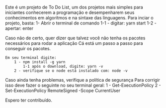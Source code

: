 Este é um projeto de To Do List, um dos projetos mais simples para iniciantes conhecerem a programação e desempenharem seus conhecimentos em algoritmos e na sintaxe das linguagens.
Para inciar o projeto, basta:
    1- Abrir o terminal de comando
        1-1 - digitar: yarn start
        1-2 - apertar: enter

Caso não de certo, quer dizer que talvez você não tenha os pacotes necessários para rodar a aplicação
Cá está um passo a passo para conseguir os pacotes.

    Em seu terminal digite:
        1 - npm install -g yarn
            1-1 após o download, digite: yarn -v
        2 - verifique se o node está instalado com: node -v

Caso ainda tenha problemas, verifique a política de segurança
    Para corrigir isso deve fazer o seguinte no seu terminal geral:
        1 - Get-ExecutionPolicy
        2 - Set-ExecutionPolicy RemoteSigned -Scope CurrentUser

Espero ter contribuído. 